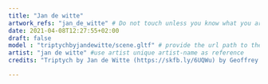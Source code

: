 ```yaml
---
title: "Jan de witte"
artwork_refs: "jan_de_witte" # Do not touch unless you know what you are doing
date: 2021-04-08T12:27:55+02:00
draft: false
model : "triptychbyjandewitte/scene.gltf" # provide the url path to the model
artist: "jan de witte" #use artist unique artist-name as reference
credits: "Triptych by Jan de Witte (https://skfb.ly/6UQWu) by Geoffrey Marchal is licensed under Creative Commons Attribution-NonCommercial (http://creativecommons.org/licenses/by-nc/4.0/)."

---
```

